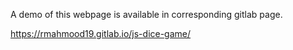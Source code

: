 A demo of this webpage is available in corresponding gitlab page.

https://rmahmood19.gitlab.io/js-dice-game/